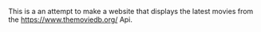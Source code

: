 This is a an attempt to make a website that displays the latest movies from the https://www.themoviedb.org/ Api.

